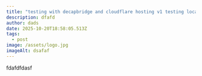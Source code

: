 ```yaml
---
title: "testing with decapbridge and cloudflare hosting v1 testing local host "
description: dfafd
author: dads
date: 2025-10-20T18:58:05.513Z
tags:
  - post
image: /assets/logo.jpg
imageAlt: dsafaf
---
```

fdafdfdasf
